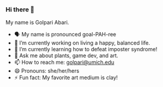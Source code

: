 ### Hi there 👋

My name is Golpari Abari.
- 🗣️ My name is pronounced goal-PAH-ree
- 🔭 I’m currently working on living a happy, balanced life.
- 🌱 I’m currently learning how to defeat imposter syndrome!
- 💬 Ask me about plants, game dev, and art.
- 📫 How to reach me: golpari@umich.edu
- 😄 Pronouns: she/her/hers
- ⚡ Fun fact: My favorite art medium is clay!
